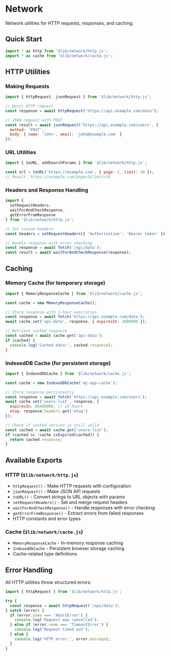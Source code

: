 # Network

Network utilities for HTTP requests, responses, and caching.

## Quick Start

```javascript
import * as http from '$lib/network/http.js';
import * as cache from '$lib/network/cache.js';
```

## HTTP Utilities

### Making Requests

```javascript
import { httpRequest, jsonRequest } from '$lib/network/http.js';

// Basic HTTP request
const response = await httpRequest('https://api.example.com/data');

// JSON request with POST
const result = await jsonRequest('https://api.example.com/users', {
  method: 'POST',
  body: { name: 'John', email: 'john@example.com' }
});
```

### URL Utilities

```javascript
import { toURL, addSearchParams } from '$lib/network/http.js';

const url = toURL('https://example.com', { page: 1, limit: 10 });
// Result: https://example.com?page=1&limit=10
```

### Headers and Response Handling

```javascript
import { 
  setRequestHeaders, 
  waitForAndCheckResponse,
  getErrorFromResponse 
} from '$lib/network/http.js';

// Set custom headers
const headers = setRequestHeaders({ 'Authorization': 'Bearer token' });

// Handle response with error checking
const response = await fetch('/api/data');
const result = await waitForAndCheckResponse(response);
```

## Caching

### Memory Cache (for temporary storage)

```javascript
import { MemoryResponseCache } from '$lib/network/cache.js';

const cache = new MemoryResponseCache();

// Store response with 1-hour expiration
const response = await fetch('https://api.example.com/data');
await cache.set('api-data', response, { expiresIn: 3600000 });

// Retrieve cached response
const cached = await cache.get('api-data');
if (cached) {
  console.log('Cached data:', cached.response);
}
```

### IndexedDB Cache (for persistent storage)

```javascript
import { IndexedDbCache } from '$lib/network/cache.js';

const cache = new IndexedDbCache('my-app-cache');

// Store response persistently
const response = await fetch('https://api.example.com/users');
await cache.set('users-list', response, { 
  expiresIn: 86400000, // 24 hours
  etag: response.headers.get('etag')
});

// Check if cached version is still valid
const cached = await cache.get('users-list');
if (cached && !cache.isExpired(cached)) {
  return cached.response;
}
```

## Available Exports

### HTTP (`$lib/network/http.js`)
- `httpRequest()` - Make HTTP requests with configuration
- `jsonRequest()` - Make JSON API requests  
- `toURL()` - Convert strings to URL objects with params
- `setRequestHeaders()` - Set and merge request headers
- `waitForAndCheckResponse()` - Handle responses with error checking
- `getErrorFromResponse()` - Extract errors from failed responses
- HTTP constants and error types

### Cache (`$lib/network/cache.js`)
- `MemoryResponseCache` - In-memory response caching
- `IndexedDbCache` - Persistent browser storage caching
- Cache-related type definitions

## Error Handling

All HTTP utilities throw structured errors:

```javascript
import { httpRequest } from '$lib/network/http.js';

try {
  const response = await httpRequest('/api/data');
} catch (error) {
  if (error.name === 'AbortError') {
    console.log('Request was cancelled');
  } else if (error.name === 'TimeoutError') {
    console.log('Request timed out');
  } else {
    console.log('HTTP error:', error.message);
  }
}
```